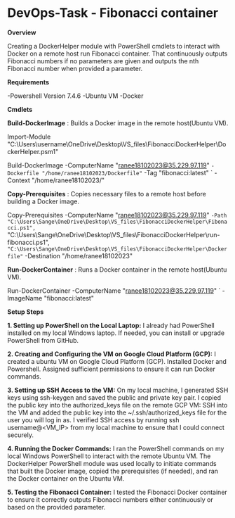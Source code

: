 # DevOps-Task - Fibonacci container 

**Overview**

Creating a DockerHelper module with PowerShell cmdlets to interact with Docker on a remote host run Fibonacci container. That continuously outputs Fibonacci numbers if no parameters are given and outputs the nth Fibonacci number when provided a parameter.


**Requirements**

-Powershell Version 7.4.6
-Ubuntu VM
-Docker 


**Cmdlets**

**Build-DockerImage** : Builds a Docker image in the remote host(Ubuntu VM).

Import-Module "C:\Users\username\OneDrive\Desktop\VS_files\FibonacciDockerHelper\DockerHelper.psm1"

Build-DockerImage -ComputerName "ranee18102023@35.229.97.119" `
    -Dockerfile "/home/ranee18102023/Dockerfile" `
    -Tag "fibonacci:latest" `
    -Context "/home/ranee18102023/"

**Copy-Prerequisites** : Copies necessary files to a remote host before building a Docker image.

Copy-Prerequisites -ComputerName "ranee18102023@35.229.97.119" `
    -Path "C:\Users\Sange\OneDrive\Desktop\VS_files\FibonacciDockerHelper\Fibonacci.ps1", `
    "C:\Users\Sange\OneDrive\Desktop\VS_files\FibonacciDockerHelper\run-fibonacci.ps1", `
    "C:\Users\Sange\OneDrive\Desktop\VS_files\FibonacciDockerHelper\Dockerfile" `
    -Destination "/home/ranee18102023"
 

**Run-DockerContainer** : Runs a Docker container in the remote host(Ubuntu VM).

Run-DockerContainer -ComputerName "ranee18102023@35.229.97.119" `
    -ImageName "fibonacci:latest"


**Setup Steps**


**1. Setting up PowerShell on the Local Laptop:**
I already had PowerShell installed on my local Windows laptop. If needed, you can install or upgrade PowerShell from GitHub.

**2. Creating and Configuring the VM on Google Cloud Platform (GCP):**
I created a ubuntu VM on Google Cloud Platform (GCP).
Installed Docker and Powershell.
Assigned sufficient permissions to ensure it can run Docker commands.

**3. Setting up SSH Access to the VM:**
On my local machine, I generated SSH keys using ssh-keygen and saved the public and private key pair.
I copied the public key into the authorized_keys file on the remote GCP VM:
SSH into the VM and added the public key into the ~/.ssh/authorized_keys file for the user you will log in as.
I verified SSH access by running ssh username@<VM_IP> from my local machine to ensure that I could connect securely.

**4. Running the Docker Commands:**
I ran the PowerShell commands on my local Windows PowerShell to interact with the remote Ubuntu VM.
The DockerHelper PowerShell module was used locally to initiate commands that built the Docker image, copied the prerequisites (if needed), and ran the Docker container on the Ubuntu VM.

**5. Testing the Fibonacci Container:**
I tested the Fibonacci Docker container to ensure it correctly outputs Fibonacci numbers either continuously or based on the provided parameter.